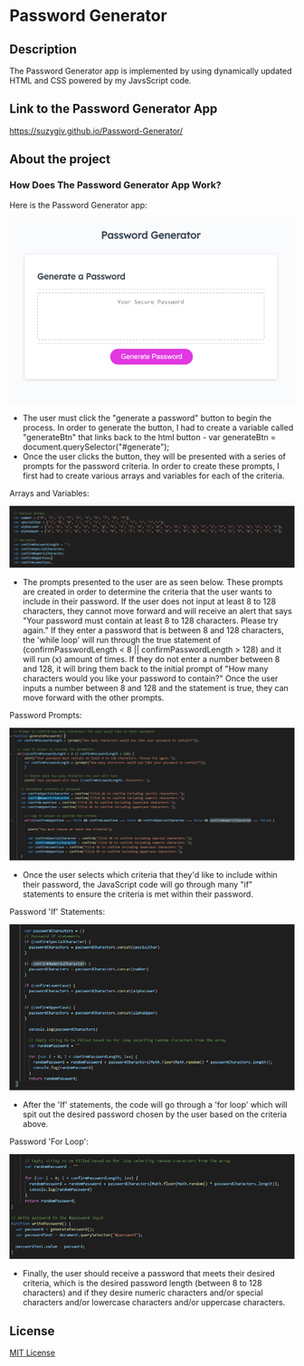 # Password Generator

## Description

The Password Generator app is implemented by using dynamically updated HTML and CSS powered by my JavsScript code. 

## Link to the Password Generator App
https://suzygiv.github.io/Password-Generator/

## About the project

### How Does The Password Generator App Work?

Here is the Password Generator app:

![Password Generator screenshot](https://github.com/suzygiv/Password-Generator/blob/master/Assets/Password%20Generator%20App.PNG)

- The user must click the "generate a password" button to begin the process. In order to generate the button, I had to create a variable called "generateBtn" that links back to the html button - var generateBtn = document.querySelector("#generate");
- Once the user clicks the button, they will be presented with a series of prompts for the password criteria. In order to create these prompts, I first had to create various arrays and variables for each of the criteria. 
 
Arrays and Variables: 

![Array and Variables screenshot](https://github.com/suzygiv/Password-Generator/blob/master/Assets/Password%20Generator%20Arrays%20and%20Variables.PNG)

- The prompts presented to the user are as seen below. These prompts are created in order to determine the criteria that the user wants to include in their password. If the user does not input at least 8 to 128 characters, they cannot move forward and will receive an alert that says "Your password must contain at least 8 to 128 characters. Please try again." If they enter a password that is between 8 and 128 characters, the 'while loop' will run through the true statement of (confirmPasswordLength < 8 || confirmPasswordLength > 128) and it will run (x) amount of times. If they do not enter a number between 8 and 128, it will bring them back to the initial prompt of "How many characters would you like your password to contain?" Once the user inputs a number between 8 and 128 and the statement is true, they can move forward with the other prompts.

Password Prompts: 

![Password Prompts screenshot](https://github.com/suzygiv/Password-Generator/blob/master/Assets/Password%20Prompts.PNG)

- Once the user selects which criteria that they'd like to include within their password, the JavaScript code will go through many "if" statements to ensure the criteria is met within their password.

Password 'If' Statements: 

![Password If Statements screenshot](https://github.com/suzygiv/Password-Generator/blob/master/Assets/Password%20If%20Statements.PNG)

- After the 'If' statements, the code will go through a 'for loop' which will spit out the desired password chosen by the user based on the criteria above. 

Password 'For Loop': 

![Password For Loop screenshot](https://github.com/suzygiv/Password-Generator/blob/master/Assets/Password%20for%20loop.PNG)

- Finally, the user should receive a password that meets their desired criteria, which is the desired password length (between 8 to 128 characters) and if they desire numeric characters and/or special characters and/or lowercase characters and/or uppercase characters.
   


## License
[MIT License](http://opensource.org/licenses/mit-license.php)
